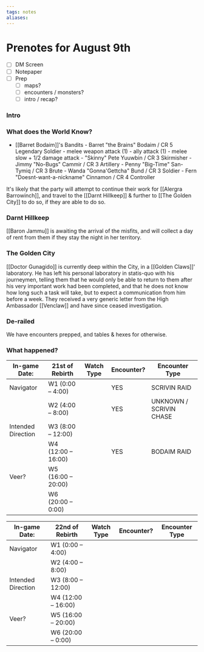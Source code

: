 ```yaml
---
tags: notes
aliases:
---
```


# Prenotes for August 9th
- [ ] DM Screen
- [ ] Notepaper
- [ ] Prep
	- [ ] maps?
	- [ ] encounters / monsters?
	- [ ] intro / recap?

### Intro


### What does the World Know?
- [[Barret Bodaim]]'s Bandits
			- Barret "the Brains" Bodaim / CR 5 Legendary Soldier
				- melee weapon attack (1)
				- ally attack (1)
				- melee slow + 1/2 damage attack
			- "Skinny" Pete Yuuwbin / CR 3 Skirmisher
			- Jimmy "No-Bugs" Cammir / CR 3 Artillery
			- Penny "Big-Time" San-Tymiq / CR 3 Brute
			- Wanda "Gonna'Gettcha" Bund / CR 3 Soldier
			- Fern "Doesnt-want-a-nickname" Cinnamon / CR 4 Controller

It's likely that the party will attempt to continue their work for [[Alergra Barrowinch]], and travel to the [[Darnt Hillkeep]] & further to [[The Golden City]] to do so, if they are able to do so.

### Darnt Hillkeep

[[Baron Jammu]] is awaiting the arrival of the misfits, and will collect a day of rent from them if they stay the night in her territory.

### The Golden City

[[Doctor Gunagido]] is currently deep within the City, in a [[Golden Claws]]' laboratory. He has left his personal laboratory in statis-quo with his journeymen, telling them that he would only be able to return to them after his very important work had been completed, and that he does not know how long such a task will take, but to expect a communication from him before a week. They received a very generic letter from the High Ambassador [[Venclaw]] and have since ceased investigation.

### De-railed
We have encounters prepped, and tables & hexes for otherwise. 

### What happened?

| In-game Date:      | 21st of Rebirth | Watch Type | Encounter? | Encounter Type |
| ------------------ | ------------------ | ---------- | ---------- | -------------- |
| Navigator          | W1 (0:00 – 4:00)   |            |YES|SCRIVIN RAID|
|                    | W2 (4:00 – 8:00)   |            |YES|UNKNOWN / SCRIVIN CHASE|
| Intended Direction | W3 (8:00 – 12:00)  |            |            |                |
|                    | W4 (12:00 – 16:00) |            |YES|BODAIM RAID|
| Veer?              | W5 (16:00 – 20:00) |            |            |                |
|                    | W6 (20:00 – 0:00)  |            |            |                |

| In-game Date:      | 22nd of Rebirth | Watch Type | Encounter? | Encounter Type |
| ------------------ | ------------------ | ---------- | ---------- | -------------- |
| Navigator          | W1 (0:00 – 4:00)   |            |            |                |
|                    | W2 (4:00 – 8:00)   |            |            |                |
| Intended Direction | W3 (8:00 – 12:00)  |            |            |                |
|                    | W4 (12:00 – 16:00) |            |            |                |
| Veer?              | W5 (16:00 – 20:00) |            |            |                |
|                    | W6 (20:00 – 0:00)  |            |            |                |